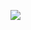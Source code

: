 ![](https://capsule-render.vercel.app/api?section=footer?type=waing&color=auto&height=150&section=header&fontSize=30&animation=twinkling&text=안녕하세요%20백엔드%20개발자%20공종훈입니다%20🙋‍♀️)
